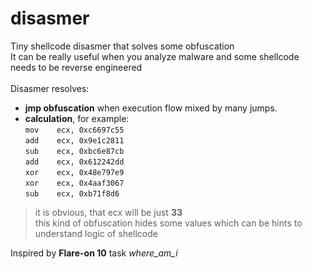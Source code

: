 # disasmer
Tiny shellcode disasmer that solves some obfuscation <br/>
It can be really useful when you analyze malware and some shellcode needs to be reverse engineered<br/>
<br/>
Disasmer resolves:
- **jmp obfuscation** when execution flow mixed by many jumps.
- **calculation**, for example:<br/>
`mov    ecx, 0xc6697c55`<br/>
`add    ecx, 0x9e1c2811`<br/>
`sub    ecx, 0xbc6e87cb`<br/>
`add    ecx, 0x612242dd`<br/>
`xor    ecx, 0x48e797e9`<br/>
`xor    ecx, 0x4aaf3067`<br/>
`sub    ecx, 0xb71f8d6`<br/>
> it is obvious, that ecx will be just **33**<br />
> this kind of obfuscation hides some values which can be hints to understand logic of shellcode<br />

Inspired by **Flare-on 10** task *where_am_i*
